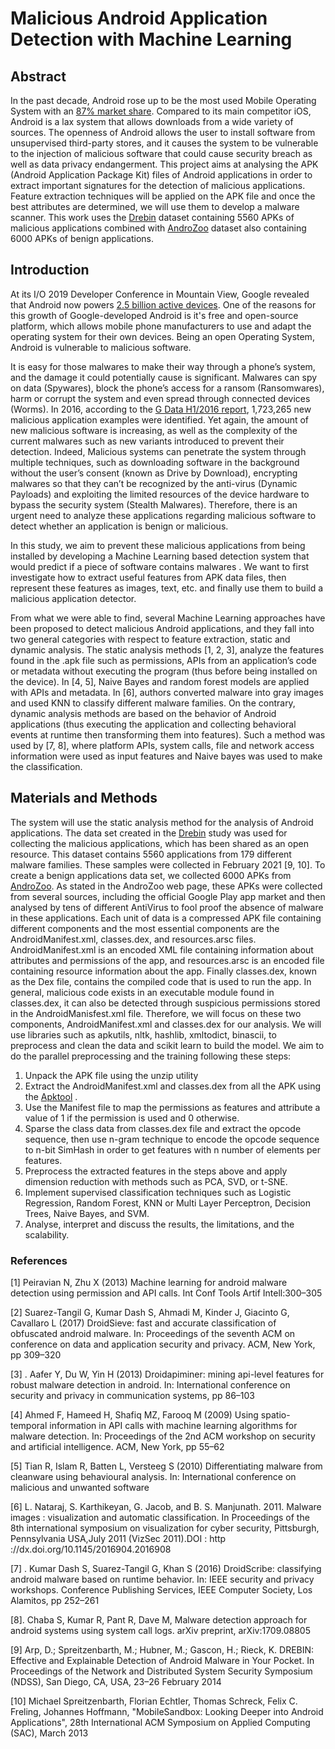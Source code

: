 # Malicious Android Application Detection with Machine Learning

## Abstract
In the past decade, Android rose up to be the most used Mobile Operating System with an [87% market share](https://www.idc.com/promo/smartphone-market-share/os#:~:text=Android%3A%20Android's%20smartphone%20share%20will,response%20despite%20the%20pandemic%20hurdles). Compared to its main competitor iOS, Android is a lax system that allows downloads from a wide variety of sources. The openness of Android allows the user to install software from unsupervised third-party stores, and it causes the system to be vulnerable to the injection of malicious software that could cause security breach as well as data privacy endangerment. This project aims at analysing the APK (Android Application Package Kit) files of Android applications in order to extract important signatures for the detection of malicious applications. Feature extraction techniques will be applied on the APK file and once the best attributes are determined, we will use them to develop a malware scanner. This work uses the [Drebin](https://www.sec.cs.tu-bs.de/~danarp/drebin/) dataset containing 5560 APKs of malicious applications combined with [AndroZoo](https://androzoo.uni.lu/) dataset also containing 6000 APKs of benign applications.

## Introduction
At its I/O 2019 Developer Conference in Mountain View, Google revealed that Android now powers [2.5 billion active devices](https://venturebeat.com/2019/05/07/android-passes-2-5-billion-monthly-active-devices/). One of the reasons for this growth of Google-developed Android is it's free and open-source platform, which allows mobile phone manufacturers to use and adapt the operating system for their own devices. Being an open Operating System, Android is vulnerable to malicious software.
 
It is easy for those malwares to make their way through a phone’s system, and the damage it could potentially cause is significant. Malwares can spy on data (Spywares), block the phone’s access for a ransom (Ransomwares), harm or corrupt the system and even spread through connected devices (Worms).  In 2016, according to the [G Data H1/2016 report](https://file.gdatasoftware.com/web/en/documents/whitepaper/G_DATA_Mobile_Malware_Report_H1_2016_EN.pdf), 1,723,265 new malicious application examples were identified. Yet again, the amount of new malicious software is increasing, as well as the complexity of the current malwares such as new variants introduced to prevent their detection. Indeed, Malicious systems can penetrate the system through multiple techniques, such as downloading software in the background without the user’s consent (known as Drive by Download), encrypting malwares so that they can’t be recognized by the anti-virus (Dynamic Payloads) and exploiting the limited resources of the device hardware to bypass the security system (Stealth Malwares). Therefore, there is an urgent need to analyze these applications regarding malicious software to detect whether an application is benign or malicious.
 
In this study, we aim to prevent these malicious applications from being installed by developing a Machine Learning based detection system  that would  predict if a piece of software contains malwares . We want to first investigate how to extract useful features from APK data files, then represent these features as images, text, etc. and finally use them to build a malicious application detector.
 
From what we were able to find, several Machine Learning approaches have been proposed to detect malicious Android applications, and they fall into two general categories with respect to feature extraction, static and dynamic analysis.
The static analysis methods [1, 2, 3], analyze the features found in the .apk file such as permissions, APIs from an application’s code or metadata without executing the program (thus before being installed on the device). In [4, 5], Naive Bayes and random forest models are applied with APIs and metadata.  In [6], authors converted malware into gray images and used KNN to classify different malware families. 
On the contrary, dynamic analysis methods are based on the behavior of Android applications (thus executing the application and collecting behavioral events at runtime then transforming them into features). Such a method was used by [7, 8], where platform APIs, system calls, file and network access information were used as input features and Naive bayes was used to make the classification.

## Materials and Methods

The system will use the static analysis method for the analysis of Android applications. 
The data set created in the [Drebin](https://www.sec.cs.tu-bs.de/~danarp/drebin/) study was used for collecting the malicious applications, which has been shared as an open resource. This dataset contains 5560 applications from 179 different malware families. These samples were collected in February 2021 [9, 10]. To create a benign applications data set, we collected 6000 APKs from [AndroZoo](http://doi.acm.org/10.1145/2901739.2903508). As stated in the AndroZoo web page, these APKs were collected from several sources, including the official Google Play app market and then analysed by tens of different AntiVirus to fool proof the absence of malware in these applications.
Each unit of data is a compressed APK file containing different components and the most essential components are the AndroidManifest.xml, classes.dex, and resources.arsc files.  AndroidManifest.xml is an encoded XML file containing information about attributes and permissions of the app, and resources.arsc is an encoded file containing resource information about the app. Finally classes.dex, known as the Dex file, contains the compiled code that is used to run the app. In general, malicious code exists in an executable module found in classes.dex, it can also be detected through suspicious permissions stored in the AndroidManisfest.xml file. Therefore, we will focus on these two components, AndroidManifest.xml and classes.dex for our analysis.
We will use libraries such as apkutils, nltk, hashlib, xmltodict, binascii, to preprocess and clean the data and scikit learn to build the model.
We aim to do the parallel preprocessing and the training following these steps: 
1. Unpack the APK file using the unzip utility
2. Extract the AndroidManifest.xml and  classes.dex from all the APK using the [Apktool](https://ibotpeaches.github.io/Apktool) .
3. Use the Manifest file to map the permissions as features and attribute a value of 1 if the permission is used and 0 otherwise.
4. Sparse the class data from classes.dex file and extract the opcode sequence, then use n-gram technique to encode the opcode sequence to n-bit SimHash in order to get features with n number of elements per features.
5. Preprocess the extracted features in the steps above and apply dimension reduction with methods such as PCA, SVD, or t-SNE. 
6. Implement supervised classification techniques such as Logistic Regression, Random Forest, KNN or Multi Layer Perceptron, Decision Trees, Naive Bayes, and SVM.
7. Analyse, interpret and discuss the results, the limitations, and the scalability.

### References

[1] Peiravian N, Zhu X (2013) Machine learning for android malware detection using permission and API calls. Int Conf Tools Artif Intell:300–305

[2] Suarez-Tangil G, Kumar Dash S, Ahmadi M, Kinder J, Giacinto G, Cavallaro L (2017) DroidSieve: fast and accurate classification of obfuscated android malware. In: Proceedings of the seventh ACM on conference on data and application security and privacy. ACM, New York, pp 309–320

[3] . Aafer Y, Du W, Yin H (2013) Droidapiminer: mining api-level features for robust malware detection in android. In: International conference on security and privacy in communication systems, pp 86–103

[4] Ahmed F, Hameed H, Shafiq MZ, Farooq M (2009) Using spatio-temporal information in API calls with machine learning algorithms for malware detection. In: Proceedings of the 2nd ACM workshop on security and artificial intelligence. ACM, New York, pp 55–62 

[5] Tian R, Islam R, Batten L, Versteeg S (2010) Differentiating malware from cleanware using behavioural analysis. In: International conference on malicious and unwanted software

[6] L. Nataraj, S. Karthikeyan, G. Jacob, and B. S. Manjunath. 2011. Malware images : visualization and automatic classification. In Proceedings of the 8th international symposium on visualization for cyber security, Pittsburgh, Pennsylvania USA,July 2011 (VizSec 2011).DOI : http ://dx.doi.org/10.1145/2016904.2016908

[7] . Kumar Dash S, Suarez-Tangil G, Khan S (2016) DroidScribe: classifying android malware based on runtime behavior. In: IEEE security and privacy workshops. Conference Publishing Services, IEEE Computer Society, Los Alamitos, pp 252–261 

[8]. Chaba S, Kumar R, Pant R, Dave M, Malware detection approach for android systems using system call logs. arXiv preprint, arXiv:1709.08805

[9] Arp, D.; Spreitzenbarth, M.; Hubner, M.; Gascon, H.; Rieck, K. DREBIN: Effective and Explainable Detection of Android Malware in Your Pocket. In Proceedings of the Network and Distributed System Security Symposium (NDSS), San Diego, CA, USA, 23–26 February 2014

[10] Michael Spreitzenbarth, Florian Echtler, Thomas Schreck, Felix C. Freling, Johannes Hoffmann, "MobileSandbox: Looking Deeper into Android Applications", 28th International ACM Symposium on Applied Computing (SAC), March 2013
